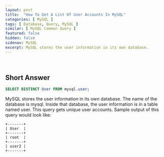```yaml
---
layout: post
title:  "How To Get A List Of User Accounts In MySQL"
categories: [ MySQL ]
tags: [ Database, Query, MySQL ]
similar: [ MySQL Common Query ]
featured: false
hidden: false
sidenav: MySQL
excerpt: MySQL stores the user information in its own database.
---
```


<br />

## Short Answer

```sql
SELECT DISTINCT User FROM mysql.user;
```

MySQL stores the user information in its own database. The name of the database is mysql. Inside that database, the user information is in a table named user. This query gets unique user accounts. Sample output of this query would look like: 

```
+-------+
| User  |
+-------+
| root  |
+-------+
| user2 |
+-------+
```





